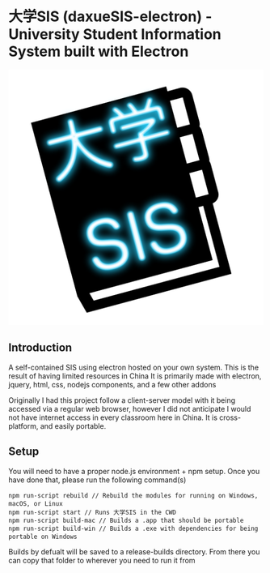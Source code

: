 # 大学SIS (daxueSIS-electron) - University Student Information System built with Electron
<p align="center">
<img src="https://github.com/YamiND/daxuesis-electron/blob/master/assets/icons/icon_512x512.png?raw=true" alt="daxueSIS-electron Icon"/>
</p>

## Introduction
A self-contained SIS using electron hosted on your own system. This is the result of having limited resources in China
It is primarily made with electron, jquery, html, css, nodejs components, and a few other addons

Originally I had this project follow a client-server model with it being accessed via a regular web browser, however I did not anticipate I would not have internet access in every classroom here in China. It is cross-platform, and easily portable.

## Setup
You will need to have a proper node.js environment + npm setup. Once you have done that, please run the following command(s)
```
npm run-script rebuild // Rebuild the modules for running on Windows, macOS, or Linux
npm run-script start // Runs 大学SIS in the CWD 
npm run-script build-mac // Builds a .app that should be portable
npm run-script build-win // Builds a .exe with dependencies for being portable on Windows 
```

Builds by defualt will be saved to a release-builds directory. From there you can copy that folder to wherever you need to run it from

